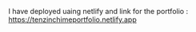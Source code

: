 I have deployed uaing netlify and link for the portfolio : https://tenzinchimeportfolio.netlify.app
